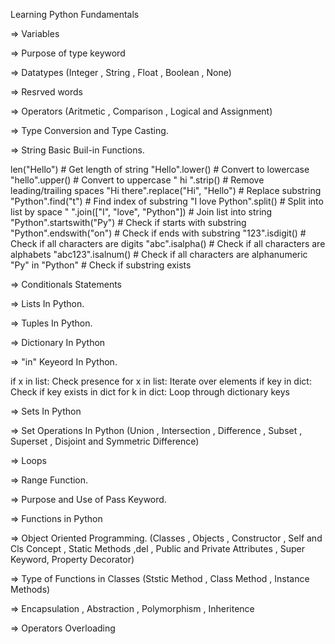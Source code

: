 Learning Python Fundamentals

=> Variables

=> Purpose of type keyword

=> Datatypes (Integer , String , Float , Boolean , None)

=> Resrved words

=> Operators (Aritmetic , Comparison , Logical and Assignment)

=> Type Conversion and Type Casting.

=> String Basic Buil-in Functions.

len("Hello") # Get length of string
"Hello".lower() # Convert to lowercase
"hello".upper() # Convert to uppercase
" hi ".strip() # Remove leading/trailing spaces
"Hi there".replace("Hi", "Hello") # Replace substring
"Python".find("t") # Find index of substring
"I love Python".split() # Split into list by space
" ".join(["I", "love", "Python"]) # Join list into string
"Python".startswith("Py") # Check if starts with substring
"Python".endswith("on") # Check if ends with substring
"123".isdigit() # Check if all characters are digits
"abc".isalpha() # Check if all characters are alphabets
"abc123".isalnum() # Check if all characters are alphanumeric
"Py" in "Python" # Check if substring exists

=> Conditionals Statements

=> Lists In Python.

=> Tuples In Python.

=> Dictionary In Python

=> "in" Keyeord In Python.

if x in list: Check presence
for x in list: Iterate over elements
if key in dict: Check if key exists in dict
for k in dict: Loop through dictionary keys

=> Sets In Python

=> Set Operations In Python (Union , Intersection , Difference , Subset , Superset , Disjoint and Symmetric Difference)

=> Loops

=> Range Function.

=> Purpose and Use of Pass Keyword.

=> Functions in Python

=> Object Oriented Programming. (Classes , Objects , Constructor , Self and Cls Concept , Static Methods ,del , Public and Private Attributes , Super Keyword, Property Decorator)

=> Type of Functions in Classes (Ststic Method , Class Method , Instance Methods)

=> Encapsulation , Abstraction , Polymorphism , Inheritence

=> Operators Overloading
